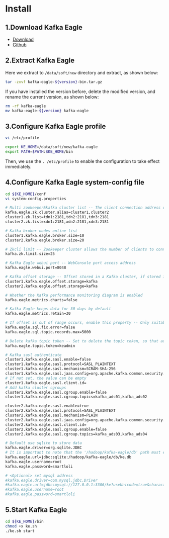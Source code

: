 # Install

## 1.Download Kafka Eagle
  * [Download](http://download.smartloli.org/)
  * [Github](https://github.com/smartloli/kafka-eagle)

## 2.Extract Kafka Eagle
Here we extract to ```/data/soft/new``` directory and extract, as shown below:
```bash
tar -zxvf kafka-eagle-${version}-bin.tar.gz
```
If you have installed the version before, delete the modified version, and rename the current version, as shown below:
```bash
rm -rf kafka-eagle
mv kafka-eagle-${version} kafka-eagle
```

## 3.Configure Kafka Eagle profile
```bash
vi /etc/profile

export KE_HOME=/data/soft/new/kafka-eagle
export PATH=$PATH:$KE_HOME/bin
```
Then, we use the ```. /etc/profile``` to enable the configuration to take effect immediately.

## 4.Configure Kafka Eagle system-config file
```bash
cd ${KE_HOME}/conf
vi system-config.properties

# Multi zookeeper&kafka cluster list -- The client connection address of the Zookeeper cluster is set here
kafka.eagle.zk.cluster.alias=cluster1,cluster2
cluster1.zk.list=tdn1:2181,tdn2:2181,tdn3:2181
cluster2.zk.list=xdn1:2181,xdn2:2181,xdn3:2181

# Kafka broker nodes online list
cluster1.kafka.eagle.broker.size=10
cluster2.kafka.eagle.broker.size=20

# Zkcli limit -- Zookeeper cluster allows the number of clients to connect to
kafka.zk.limit.size=25

# Kafka Eagle webui port -- WebConsole port access address
kafka.eagle.webui.port=8048

# Kafka offset storage -- Offset stored in a Kafka cluster, if stored in the zookeeper, you can not use this option
cluster1.kafka.eagle.offset.storage=kafka
cluster2.kafka.eagle.offset.storage=kafka

# Whether the Kafka performance monitoring diagram is enabled
kafka.eagle.metrics.charts=false

# Kafka Eagle keeps data for 30 days by default
kafka.eagle.metrics.retain=30

# If offset is out of range occurs, enable this property -- Only suitable for kafka sql
kafka.eagle.sql.fix.error=false
kafka.eagle.sql.topic.records.max=5000

# Delete kafka topic token -- Set to delete the topic token, so that administrators can have the right to delete
kafka.eagle.topic.token=keadmin

# Kafka sasl authenticate
cluster1.kafka.eagle.sasl.enable=false
cluster1.kafka.eagle.sasl.protocol=SASL_PLAINTEXT
cluster1.kafka.eagle.sasl.mechanism=SCRAM-SHA-256
cluster1.kafka.eagle.sasl.jaas.config=org.apache.kafka.common.security.scram.ScramLoginModule required username="admin" password="admin-secret";
# If not set, the value can be empty
cluster1.kafka.eagle.sasl.client.id=
# Add kafka cluster cgroups
cluster1.kafka.eagle.sasl.cgroup.enable=false
cluster1.kafka.eagle.sasl.cgroup.topics=kafka_ads01,kafka_ads02

cluster2.kafka.eagle.sasl.enable=true
cluster2.kafka.eagle.sasl.protocol=SASL_PLAINTEXT
cluster2.kafka.eagle.sasl.mechanism=PLAIN
cluster2.kafka.eagle.sasl.jaas.config=org.apache.kafka.common.security.plain.PlainLoginModule required username="admin" password="admin-secret";
cluster2.kafka.eagle.sasl.client.id=
cluster2.kafka.eagle.sasl.cgroup.enable=false
cluster2.kafka.eagle.sasl.cgroup.topics=kafka_ads03,kafka_ads04

# Default use sqlite to store data
kafka.eagle.driver=org.sqlite.JDBC
# It is important to note that the '/hadoop/kafka-eagle/db' path must exist.
kafka.eagle.url=jdbc:sqlite:/hadoop/kafka-eagle/db/ke.db
kafka.eagle.username=root
kafka.eagle.password=smartloli

# <Optional> set mysql address
#kafka.eagle.driver=com.mysql.jdbc.Driver
#kafka.eagle.url=jdbc:mysql://127.0.0.1:3306/ke?useUnicode=true&characterEncoding=UTF-8&zeroDateTimeBehavior=convertToNull
#kafka.eagle.username=root
#kafka.eagle.password=smartloli

```

## 5.Start Kafka Eagle
```bash
cd ${KE_HOME}/bin
chmod +x ke.sh
./ke.sh start
```
